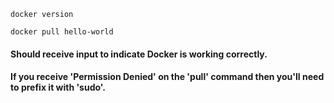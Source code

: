 ```
docker version
```

```
docker pull hello-world
```

#### Should receive input to indicate Docker is working correctly.
#### If you receive 'Permission Denied' on the 'pull' command then you'll need to prefix it with 'sudo'.